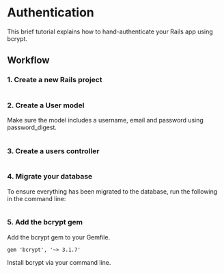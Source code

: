 # Authentication

This brief tutorial explains how to hand-authenticate your Rails app using bcrypt.

## Workflow

### 1. Create a new Rails project

``` $ rails new authenticate
```

### 2. Create a User model

Make sure the model includes a username, email and password using password_digest.

``` $ rails g model User name email password_diggest
```

### 3. Create a users controller


``` $ rails g controller users
```


### 4. Migrate your database

To ensure everything has been migrated to the database, run the following in the command line:


``` $ rake db:migrate
```

### 5. Add the bcrypt gem

Add the bcrypt gem to your Gemfile.


``` # Use ActiveModel has_secure_password
gem 'bcrypt', '~> 3.1.7'
```

Install bcrypt via your command line.

``` $ bundle
```


